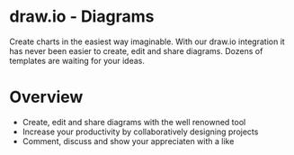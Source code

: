 # draw.io - Diagrams

Create charts in the easiest way imaginable. With our draw.io integration it has never been easier to create, edit and share diagrams. Dozens of templates are waiting for your ideas. 

# Overview

- Create, edit and share diagrams with the well renowned tool
- Increase your productivity by collaboratively designing projects
- Comment, discuss and show your appreciaten with a like
